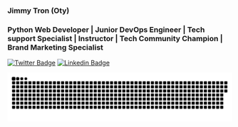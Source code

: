 ### Jimmy Tron (Oty)
### Python Web Developer | Junior DevOps Engineer | Tech support Specialist | Instructor | Tech Community Champion | Brand Marketing Specialist

[![Twitter Badge](https://img.shields.io/badge/-@jimmytron_ke-1ca0f1?style=flat-square&labelColor=1ca0f1&logo=twitter&logoColor=white&link=https://twitter.com/jimmytron_ke)](https://twitter.com/jimmytron_ke)
[![Linkedin Badge](https://img.shields.io/badge/Jimmy%20Tron-blue?style=flat-square&logo=Linkedin&logoColor=white&link=https://www.linkedin.com/in/james-oduor)](https://www.linkedin.com/in/james-oduor)

![animation](https://github.com/jimmytron/jimmytron/blob/output/github-grid-snake.svg)
